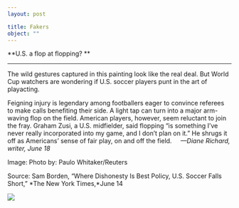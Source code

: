 ```yaml
---
layout: post

title: Fakers
object: ""
---
```

**U.S. a flop at flopping? **

****

The wild gestures captured in this painting look like the real deal. But World Cup watchers are wondering if U.S. soccer players punt in the art of playacting.

Feigning injury is legendary among footballers eager to convince referees to make calls benefiting their side. A light tap can turn into a major arm-waving flop on the field. American players, however, seem reluctant to join the fray. Graham Zusi, a U.S. midfielder, said flopping “is something I’ve never really incorporated into my game, and I don’t plan on it.” He shrugs it off as Americans’ sense of fair play, on and off the field.     *—Diane Richard, writer, June 18*

Image: Photo by: Paulo Whitaker/Reuters 

Source: Sam Borden, “Where Dishonesty Is Best Policy, U.S. Soccer Falls Short,” *The New York Times,*June 14

![]({{siteurl.base}}/images/14-06-18_73.42.3_FakersEDIT-1.jpeg)
